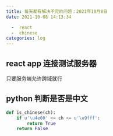 ```yaml
---
title: 每天都有解决不完的问题：2021年10月8日
date: 2021-10-08 14:13:34

  -  react
  -  chinese
categories: log
---
```


## react app 连接测试服务器

只要服务端允许跨域就行

## python 判断是否是中文

```python
def is_chinese(ch):
    if u'\u4e00' <= ch <= u'\u9fff':
        return True
    return False
```
